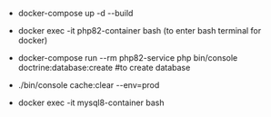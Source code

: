 * docker-compose up -d --build

* docker exec -it php82-container bash (to enter bash terminal for docker)

* docker-compose run --rm php82-service php bin/console doctrine:database:create #to create database

* ./bin/console cache:clear --env=prod

* docker exec -it mysql8-container bash